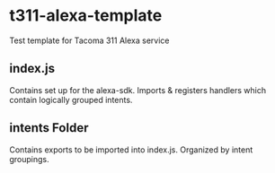 # t311-alexa-template
Test template for Tacoma 311 Alexa service

## index.js
Contains set up for the alexa-sdk. Imports & registers handlers which contain logically grouped intents. 

## intents Folder
Contains exports to be imported into index.js. Organized by intent groupings.
